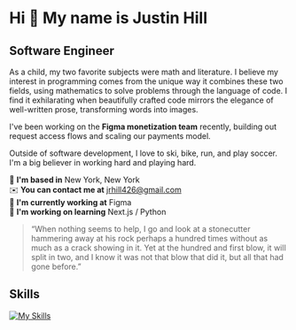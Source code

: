 # Hi 👋 My name is Justin Hill
## Software Engineer

As a child, my two favorite subjects were math and literature. I believe my interest in programming comes from the unique way it combines these two fields, using mathematics to solve problems through the language of code. I find it exhilarating when beautifully crafted code mirrors the elegance of well-written prose, transforming words into images.

I've been working on the **Figma monetization team** recently, building out request access flows and scaling our payments model. 

Outside of software development, I love to ski, bike, run, and play soccer. I'm a big believer in working hard and playing hard.

🗽 **I'm based in** New York, New York  
✉️  **You can contact me at** [jrhill426@gmail.com](mailto:jrhill426@gmail.com)  
🚀  **I'm currently working at** Figma  
🧠  **I'm working on learning** Next.js / Python  

> “When nothing seems to help, I go and look at a stonecutter hammering away at his rock perhaps a hundred times without as much as a crack showing in it. Yet at the hundred and first blow, it will split in two, and I know it was not that blow that did it, but all that had gone before.”

## Skills
[![My Skills](https://skillicons.dev/icons?i=docker,fastapi,figma,js,nextjs,py,supabase,ts,vim)](https://skillicons.dev)
